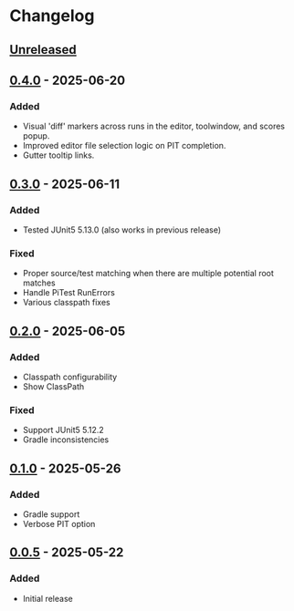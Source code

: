 # Changelog

## [Unreleased]

## [0.4.0] - 2025-06-20

### Added

- Visual 'diff' markers across runs in the editor, toolwindow, and scores popup.
- Improved editor file selection logic on PIT completion.
- Gutter tooltip links.

## [0.3.0] - 2025-06-11

### Added

- Tested JUnit5 5.13.0 (also works in previous release)

### Fixed

- Proper source/test matching when there are multiple potential root matches
- Handle PiTest RunErrors
- Various classpath fixes

## [0.2.0] - 2025-06-05

### Added

- Classpath configurability
- Show ClassPath

### Fixed

- Support JUnit5 5.12.2
- Gradle inconsistencies

## [0.1.0] - 2025-05-26

### Added

- Gradle support
- Verbose PIT option

## [0.0.5] - 2025-05-22

### Added

- Initial release

[Unreleased]: https://github.com/bmccar/pitest-idea/compare/v0.4.0...HEAD
[0.4.0]: https://github.com/bmccar/pitest-idea/compare/v0.3.0...v0.4.0
[0.3.0]: https://github.com/bmccar/pitest-idea/compare/v0.2.0...v0.3.0
[0.2.0]: https://github.com/bmccar/pitest-idea/compare/v0.1.0...v0.2.0
[0.1.0]: https://github.com/bmccar/pitest-idea/compare/v0.0.5...v0.1.0
[0.0.5]: https://github.com/bmccar/pitest-idea/commits/v0.0.5
